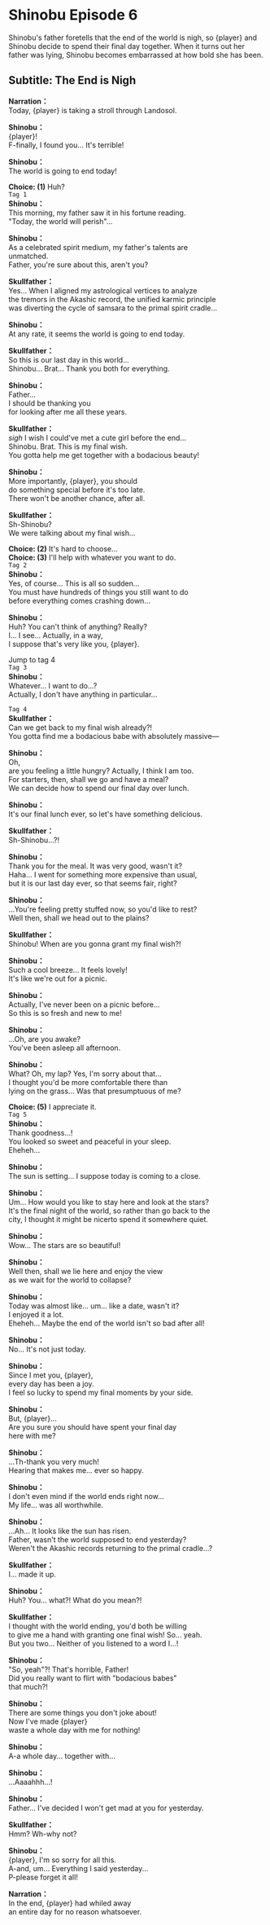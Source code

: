 # Shinobu Episode 6
Shinobu's father foretells that the end of the world is nigh, so {player} and Shinobu decide to spend their final day together. When it turns out her father was lying, Shinobu becomes embarrassed at how bold she has been.
  
## Subtitle: The End is Nigh
  
**Narration：**  
Today, {player} is taking a stroll through Landosol.  
  
**Shinobu：**  
{player}!  
F-finally, I found you... It's terrible!  
  
**Shinobu：**  
The world is going to end today!  
  
**Choice: (1)**  Huh?  
`Tag 1`  
**Shinobu：**  
This morning, my father saw it in his fortune reading.  
\"Today, the world will perish\"...  
  
**Shinobu：**  
As a celebrated spirit medium, my father's talents are  
unmatched.  
 Father, you're sure about this, aren't you?  
  
**Skullfather：**  
Yes... When I aligned my astrological vertices to analyze  
the tremors in the Akashic record, the unified karmic principle  
was diverting the cycle of samsara to the primal spirit cradle...  
  
**Shinobu：**  
At any rate, it seems the world is going to end today.  
  
**Skullfather：**  
So this is our last day in this world...  
Shinobu... Brat... Thank you both for everything.  
  
**Shinobu：**  
Father...  
 I should be thanking you  
for looking after me all these years.  
  
**Skullfather：**  
*sigh* I wish I could've met a cute girl before the end...  
Shinobu. Brat. This is my final wish.  
You gotta help me get together with a bodacious beauty!  
  
**Shinobu：**  
More importantly, {player}, you should  
do something special before it's too late.  
There won't be another chance, after all.  
  
**Skullfather：**  
Sh-Shinobu?  
We were talking about my final wish...  
  
**Choice: (2)**  It's hard to choose...  
**Choice: (3)**  I'll help with whatever you want to do.  
`Tag 2`  
**Shinobu：**  
Yes, of course... This is all so sudden...  
You must have hundreds of things you still want to do  
before everything comes crashing down...  
  
**Shinobu：**  
Huh? You can't think of anything? Really?  
I... I see... Actually, in a way,  
I suppose that's very like you, {player}.  
  
Jump to tag 4  
`Tag 3`  
**Shinobu：**  
Whatever... I want to do...?  
Actually, I don't have anything in particular...  
  
`Tag 4`  
**Skullfather：**  
Can we get back to my final wish already?!  
You gotta find me a bodacious babe with absolutely massive—  
  
**Shinobu：**  
Oh,  
 are you feeling a little hungry? Actually, I think I am too.  
For starters, then, shall we go and have a meal?  
We can decide how to spend our final day over lunch.  
  
**Shinobu：**  
It's our final lunch ever, so let's have something delicious.  
  
**Skullfather：**  
Sh-Shinobu...?!  
  
**Shinobu：**  
Thank you for the meal. It was very good, wasn't it?  
Haha... I went for something more expensive than usual,  
but it is our last day ever, so that seems fair, right?  
  
**Shinobu：**  
...You're feeling pretty stuffed now, so you'd like to rest?  
Well then, shall we head out to the plains?  
  
**Skullfather：**  
Shinobu! When are you gonna grant my final wish?!  
  
**Shinobu：**  
Such a cool breeze... It feels lovely!  
It's like we're out for a picnic.  
  
**Shinobu：**  
Actually, I've never been on a picnic before...  
So this is so fresh and new to me!  
  
**Shinobu：**  
...Oh, are you awake?  
You've been asleep all afternoon.  
  
**Shinobu：**  
What? Oh, my lap? Yes, I'm sorry about that...  
I thought you'd be more comfortable there than  
lying on the grass... Was that presumptuous of me?  
  
**Choice: (5)**  I appreciate it.  
`Tag 5`  
**Shinobu：**  
Thank goodness...!  
You looked so sweet and peaceful in your sleep.  
Eheheh...  
  
**Shinobu：**  
The sun is setting... I suppose today is coming to a close.  
  
**Shinobu：**  
Um... How would you like to stay here and look at the stars?  
It's the final night of the world, so rather than go back to the  
city, I thought it might be nicerto spend it somewhere quiet.  
  
**Shinobu：**  
Wow... The stars are so beautiful!  
  
**Shinobu：**  
Well then, shall we lie here and enjoy the view  
as we wait for the world to collapse?  
  
**Shinobu：**  
Today was almost like... um... like a date, wasn't it?  
I enjoyed it a lot.  
Eheheh... Maybe the end of the world isn't so bad after all!  
  
**Shinobu：**  
No... It's not just today.  
  
**Shinobu：**  
Since I met you, {player},  
every day has been a joy.  
I feel so lucky to spend my final moments by your side.  
  
**Shinobu：**  
But, {player}...  
Are you sure you should have spent your final day  
here with me?  
  
**Shinobu：**  
...Th-thank you very much!  
Hearing that makes me... ever so happy.  
  
**Shinobu：**  
I don't even mind if the world ends right now...  
My life... was all worthwhile.  
  
**Shinobu：**  
...Ah... It looks like the sun has risen.  
Father, wasn't the world supposed to end yesterday?  
Weren't the Akashic records returning to the primal cradle...?  
  
**Skullfather：**  
I... made it up.  
  
**Shinobu：**  
Huh? You... what?! What do you mean?!  
  
**Skullfather：**  
I thought with the world ending, you'd both be willing  
to give me a hand with granting one final wish! So... yeah.  
But you two... Neither of you listened to a word I...!  
  
**Shinobu：**  
\"So, yeah\"?! That's horrible, Father!  
Did you really want to flirt with \"bodacious babes\"  
that much?!  
  
**Shinobu：**  
There are some things you don't joke about!  
Now I've made {player}  
waste a whole day with me for nothing!  
  
**Shinobu：**  
A-a whole day... together with...  
  
**Shinobu：**  
...Aaaahhh...!  
  
**Shinobu：**  
Father... I've decided I won't get mad at you for yesterday.  
  
**Skullfather：**  
Hmm? Wh-why not?  
  
**Shinobu：**  
{player}, I'm so sorry for all this.  
A-and, um... Everything I said yesterday...  
P-please forget it all!  
  
**Narration：**  
In the end, {player} had whiled away  
an entire day for no reason whatsoever.  
